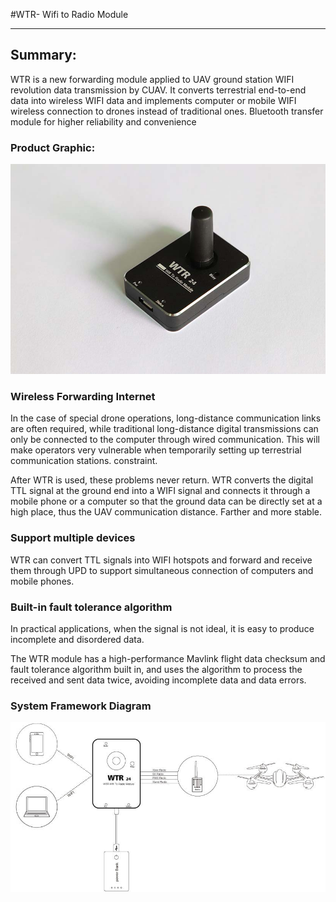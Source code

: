 #WTR- Wifi to Radio Module

---

## Summary:

WTR is a new forwarding module applied to UAV ground station WIFI revolution data transmission by CUAV. It converts terrestrial end-to-end data into wireless WIFI data and implements computer or mobile WIFI wireless connection to drones instead of traditional ones. Bluetooth transfer module for higher reliability and convenience

### Product Graphic:

![wtr66](../assets/wtr66.jpg)


### Wireless Forwarding Internet

In the case of special drone operations, long-distance communication links are often required, while traditional long-distance digital transmissions can only be connected to the computer through wired communication. This will make operators very vulnerable when temporarily setting up terrestrial communication stations. constraint.

After WTR is used, these problems never return. WTR converts the digital TTL signal at the ground end into a WIFI signal and connects it through a mobile phone or a computer so that the ground data can be directly set at a high place, thus the UAV communication distance. Farther and more stable.

### Support multiple devices

WTR can convert TTL signals into WIFI hotspots and forward and receive them through UPD to support simultaneous connection of computers and mobile phones.

### Built-in fault tolerance algorithm

In practical applications, when the signal is not ideal, it is easy to produce incomplete and disordered data.

The WTR module has a high-performance Mavlink flight data checksum and fault tolerance algorithm built in, and uses the algorithm to process the received and sent data twice, avoiding incomplete data and data errors.

### System Framework Diagram

![wtr24](../assets/wtr24.jpg)